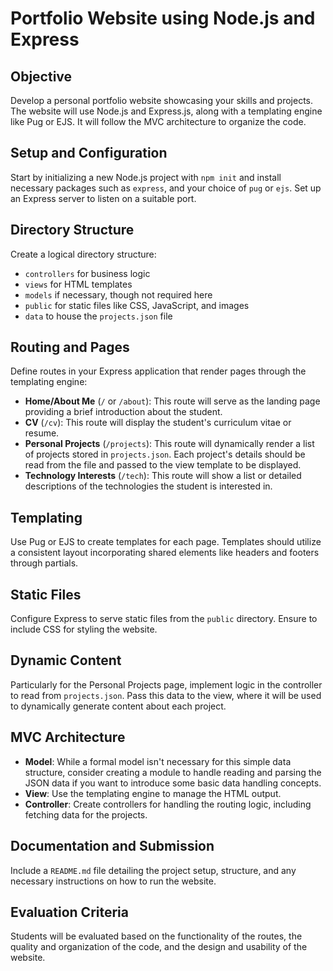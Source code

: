 # Portfolio Website using Node.js and Express

## Objective
Develop a personal portfolio website showcasing your skills and projects. The website will use Node.js and Express.js, along with a templating engine like Pug or EJS. It will follow the MVC architecture to organize the code.

## Setup and Configuration
Start by initializing a new Node.js project with `npm init` and install necessary packages such as `express`, and your choice of `pug` or `ejs`. Set up an Express server to listen on a suitable port.

## Directory Structure
Create a logical directory structure:
- `controllers` for business logic
- `views` for HTML templates
- `models` if necessary, though not required here
- `public` for static files like CSS, JavaScript, and images
- `data` to house the `projects.json` file

## Routing and Pages
Define routes in your Express application that render pages through the templating engine:
- **Home/About Me** (`/` or `/about`): This route will serve as the landing page providing a brief introduction about the student.
- **CV** (`/cv`): This route will display the student's curriculum vitae or resume.
- **Personal Projects** (`/projects`): This route will dynamically render a list of projects stored in `projects.json`. Each project's details should be read from the file and passed to the view template to be displayed.
- **Technology Interests** (`/tech`): This route will show a list or detailed descriptions of the technologies the student is interested in.

## Templating
Use Pug or EJS to create templates for each page. Templates should utilize a consistent layout incorporating shared elements like headers and footers through partials.

## Static Files
Configure Express to serve static files from the `public` directory. Ensure to include CSS for styling the website.

## Dynamic Content
Particularly for the Personal Projects page, implement logic in the controller to read from `projects.json`. Pass this data to the view, where it will be used to dynamically generate content about each project.

## MVC Architecture
- **Model**: While a formal model isn't necessary for this simple data structure, consider creating a module to handle reading and parsing the JSON data if you want to introduce some basic data handling concepts.
- **View**: Use the templating engine to manage the HTML output.
- **Controller**: Create controllers for handling the routing logic, including fetching data for the projects.

## Documentation and Submission
Include a `README.md` file detailing the project setup, structure, and any necessary instructions on how to run the website.

## Evaluation Criteria
Students will be evaluated based on the functionality of the routes, the quality and organization of the code, and the design and usability of the website.
